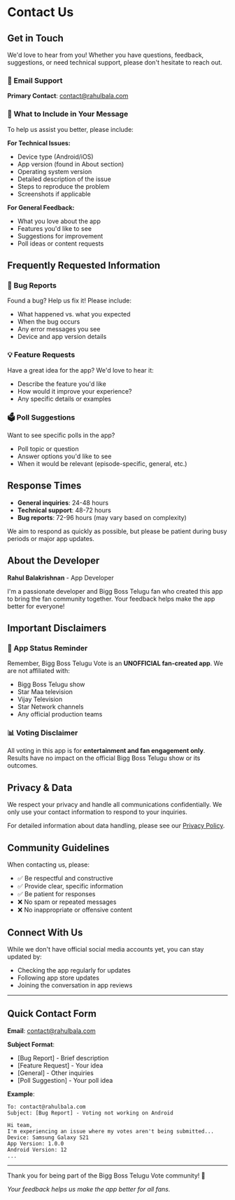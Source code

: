 # Contact Us

## Get in Touch

We'd love to hear from you! Whether you have questions, feedback, suggestions, or need technical support, please don't hesitate to reach out.

### 📧 Email Support
**Primary Contact**: contact@rahulbala.com

### 📝 What to Include in Your Message

To help us assist you better, please include:

**For Technical Issues:**
- Device type (Android/iOS)
- App version (found in About section)
- Operating system version
- Detailed description of the issue
- Steps to reproduce the problem
- Screenshots if applicable

**For General Feedback:**
- What you love about the app
- Features you'd like to see
- Suggestions for improvement
- Poll ideas or content requests

## Frequently Requested Information

### 🐛 Bug Reports
Found a bug? Help us fix it! Please include:
- What happened vs. what you expected
- When the bug occurs
- Any error messages you see
- Device and app version details

### 💡 Feature Requests
Have a great idea for the app? We'd love to hear it:
- Describe the feature you'd like
- How would it improve your experience?
- Any specific details or examples

### 🗳️ Poll Suggestions
Want to see specific polls in the app?
- Poll topic or question
- Answer options you'd like to see
- When it would be relevant (episode-specific, general, etc.)

## Response Times

- **General inquiries**: 24-48 hours
- **Technical support**: 48-72 hours
- **Bug reports**: 72-96 hours (may vary based on complexity)

We aim to respond as quickly as possible, but please be patient during busy periods or major app updates.

## About the Developer

**Rahul Balakrishnan** - App Developer

I'm a passionate developer and Bigg Boss Telugu fan who created this app to bring the fan community together. Your feedback helps make the app better for everyone!

## Important Disclaimers

### 🚨 App Status Reminder
Remember, Bigg Boss Telugu Vote is an **UNOFFICIAL fan-created app**. We are not affiliated with:
- Bigg Boss Telugu show
- Star Maa television
- Vijay Television  
- Star Network channels
- Any official production teams

### 📊 Voting Disclaimer
All voting in this app is for **entertainment and fan engagement only**. Results have no impact on the official Bigg Boss Telugu show or its outcomes.

## Privacy & Data

We respect your privacy and handle all communications confidentially. We only use your contact information to respond to your inquiries.

For detailed information about data handling, please see our [Privacy Policy](privacy-policy.html).

## Community Guidelines

When contacting us, please:
- ✅ Be respectful and constructive
- ✅ Provide clear, specific information
- ✅ Be patient for responses
- ❌ No spam or repeated messages
- ❌ No inappropriate or offensive content

## Connect With Us

While we don't have official social media accounts yet, you can stay updated by:
- Checking the app regularly for updates
- Following app store updates
- Joining the conversation in app reviews

---

## Quick Contact Form

**Email**: contact@rahulbala.com

**Subject Format**:
- [Bug Report] - Brief description
- [Feature Request] - Your idea
- [General] - Other inquiries
- [Poll Suggestion] - Your poll idea

**Example**:
```
To: contact@rahulbala.com
Subject: [Bug Report] - Voting not working on Android

Hi team,
I'm experiencing an issue where my votes aren't being submitted...
Device: Samsung Galaxy S21
App Version: 1.0.0
Android Version: 12
...
```

---

Thank you for being part of the Bigg Boss Telugu Vote community! 🎉

*Your feedback helps us make the app better for all fans.*